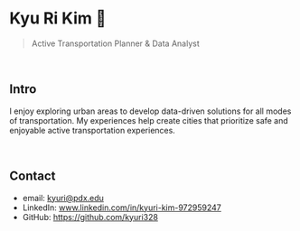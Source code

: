 # Kyu Ri Kim 👋
>Active Transportation Planner & Data Analyst

</br>

## Intro
I enjoy exploring urban areas to develop data-driven solutions for all modes of transportation. My experiences help create cities that prioritize safe and enjoyable active transportation experiences. 

</br>

## Contact
- email: kyuri@pdx.edu
- LinkedIn: www.linkedin.com/in/kyuri-kim-972959247
- GitHub: https://github.com/kyuri328

</br>

<!--
**kyuri328/kyuri328** is a ✨ _special_ ✨ repository because its `README.md` (this file) appears on your GitHub profile.

Here are some ideas to get you started:

- 🔭 I’m currently working on ...
- 🌱 I’m currently learning ...
- 👯 I’m looking to collaborate on ...
- 🤔 I’m looking for help with ...
- 💬 Ask me about ...
- 📫 How to reach me: ...
- 😄 Pronouns: ...
- ⚡ Fun fact: ...
-->
